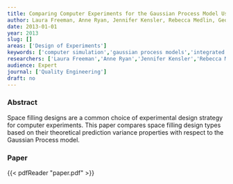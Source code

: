 ```yaml
---
title: Comparing Computer Experiments for the Gaussian Process Model Using Integrated Prediction Variance
author: Laura Freeman, Anne Ryan, Jennifer Kensler, Rebecca Medlin, Geoffrey Vining
date: 2013-01-01
year: 2013
slug: []
areas: ['Design of Experiments']
keywords: ['computer simulation','gaussian process models','integrated variance','space-filling designs']
researchers: ['Laura Freeman','Anne Ryan','Jennifer Kensler','Rebecca Medlin','Geoffrey Vining']
audience: Expert
journal: ['Quality Engineering']
draft: no
---
```




### Abstract

Space filling designs are a common choice of experimental design strategy for computer experiments. This paper compares space filling design types based on their theoretical prediction variance properties with respect to the Gaussian Process model.



### Paper 
 {{< pdfReader "paper.pdf" >}}


